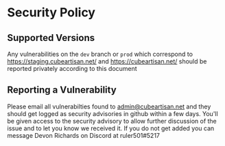 # Security Policy

## Supported Versions

Any vulnerabilities on the `dev` branch or `prod` which correspond to
https://staging.cubeartisan.net/ and https://cubeartisan.net/ should be
reported privately according to this document 

## Reporting a Vulnerability

Please email all vulnerabilties found to admin@cubeartisan.net and they
should get logged as security advisories in github within a few days.
You'll be given access to the security advisory to allow further discussion
of the issue and to let you know we received it. If you do not get added
you can message Devon Richards on Discord at ruler501#5217
